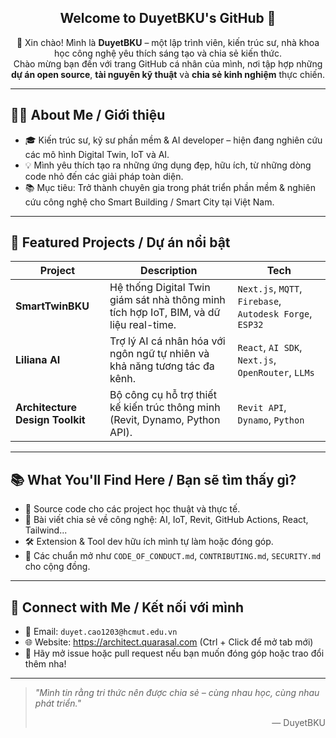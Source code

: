 <h2 align="center">Welcome to DuyetBKU's GitHub 🌟</h2>

<p align="center">
  👋 Xin chào! Mình là <strong>DuyetBKU</strong> – một lập trình viên, kiến trúc sư, nhà khoa học công nghệ yêu thích sáng tạo và chia sẻ kiến thức.  
  <br/>
  Chào mừng bạn đến với trang GitHub cá nhân của mình, nơi tập hợp những <strong>dự án open source</strong>, <strong>tài nguyên kỹ thuật</strong> và <strong>chia sẻ kinh nghiệm</strong> thực chiến.
</p>

---

## 👨‍💻 About Me / Giới thiệu

- 🎓 Kiến trúc sư, kỹ sư phần mềm & AI developer – hiện đang nghiên cứu các mô hình Digital Twin, IoT và AI.
- 💡 Mình yêu thích tạo ra những ứng dụng đẹp, hữu ích, từ những dòng code nhỏ đến các giải pháp toàn diện.
- 📚 Mục tiêu: Trở thành chuyên gia trong phát triển phần mềm & nghiên cứu công nghệ cho Smart Building / Smart City tại Việt Nam.

---

## 📂 Featured Projects / Dự án nổi bật

| Project | Description | Tech |
|--------|-------------|------|
| **SmartTwinBKU** | Hệ thống Digital Twin giám sát nhà thông minh tích hợp IoT, BIM, và dữ liệu real-time. | `Next.js`, `MQTT`, `Firebase`, `Autodesk Forge`, `ESP32` |
| **Liliana AI** | Trợ lý AI cá nhân hóa với ngôn ngữ tự nhiên và khả năng tương tác đa kênh. | `React`, `AI SDK`, `Next.js`, `OpenRouter`, `LLMs` |
| **Architecture Design Toolkit** | Bộ công cụ hỗ trợ thiết kế kiến trúc thông minh (Revit, Dynamo, Python API). | `Revit API`, `Dynamo`, `Python` |

---

## 📚 What You'll Find Here / Bạn sẽ tìm thấy gì?

- 💾 Source code cho các project học thuật và thực tế.
- 🧠 Bài viết chia sẻ về công nghệ: AI, IoT, Revit, GitHub Actions, React, Tailwind...
- 🛠️ Extension & Tool dev hữu ích mình tự làm hoặc đóng góp.
- 🤝 Các chuẩn mở như `CODE_OF_CONDUCT.md`, `CONTRIBUTING.md`, `SECURITY.md` cho cộng đồng.

---

## 💌 Connect with Me / Kết nối với mình

- 📧 Email: `duyet.cao1203@hcmut.edu.vn`
- 🌐 Website: https://architect.quarasal.com (Ctrl + Click để mở tab mới)
- 💬 Hãy mở issue hoặc pull request nếu bạn muốn đóng góp hoặc trao đổi thêm nha!

---

> _"Mình tin rằng tri thức nên được chia sẻ – cùng nhau học, cùng nhau phát triển."_  
> <p align="right">— DuyetBKU</p>
